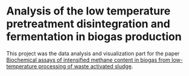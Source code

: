 # Analysis of the low temperature pretreatment disintegration and fermentation in biogas production

This project was the data analysis and visualization part for the paper [Biochemical assays of intensified methane content in biogas from
low-temperature processing of waste activated sludge](https://www.sciencedirect.com/science/article/abs/pii/S0360544223022491).